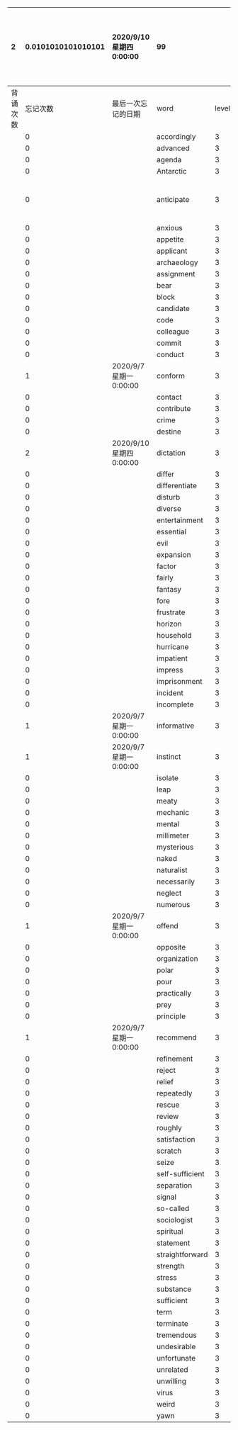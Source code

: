 |2|0.0101010101010101|2020/9/10 星期四 0:00:00|99|||||本行表示本列表背诵次数，最后一次遗忘率和最后一次背诵时间||
|:--|:--|:--|:--|:--|:--|:--|:--|:--|:--|
|背诵次数|忘记次数|最后一次忘记的日期|word|level|list|序号|页数|备注|助记备注|
||0||accordingly|3|1|58|7|||
||0||advanced|3|1|38|5|||
||0||agenda|3|1|89|9|||
||0||Antarctic|3|1|95|9|||
||0||anticipate|3|1|78|8||先发制人|
||0||anxious|3|1|16|4|||
||0||appetite|3|1|11|3|||
||0||applicant|3|1|57|7|||
||0||archaeology|3|1|3|3|||
||0||assignment|3|1|41|6|||
||0||bear|3|1|93|9|||
||0||block|3|1|27|5|||
||0||candidate|3|1|91|9|||
||0||code|3|1|1|3|||
||0||colleague|3|1|48|6|||
||0||commit|3|1|9|3|||
||0||conduct|3|1|32|5|||
||1|2020/9/7 星期一 0:00:00|conform|3|1|83|9|||
||0||contact|3|1|72|8|||
||0||contribute|3|1|39|6|||
||0||crime|3|1|8|3|||
||0||destine|3|1|50|6|||
||2|2020/9/10 星期四 0:00:00|dictation|3|1|35|5|indication||
||0||differ|3|1|47|6|||
||0||differentiate|3|1|75|8|||
||0||disturb|3|1|54|7|||
||0||diverse|3|1|56|7|||
||0||entertainment|3|1|29|5|||
||0||essential|3|1|17|4|||
||0||evil|3|1|55|7|||
||0||expansion|3|1|74|8|||
||0||factor|3|1|24|4|||
||0||fairly|3|1|5|3|||
||0||fantasy|3|1|98|10|||
||0||fore|3|1|30|5|||
||0||frustrate|3|1|23|4|||
||0||horizon|3|1|69|8|||
||0||household|3|1|73|8|||
||0||hurricane|3|1|26|4|||
||0||impatient|3|1|63|7|||
||0||impress|3|1|52|6|||
||0||imprisonment|3|1|59|7|||
||0||incident|3|1|76|8|||
||0||incomplete|3|1|94|9|||
||1|2020/9/7 星期一 0:00:00|informative|3|1|90|9|||
||1|2020/9/7 星期一 0:00:00|instinct|3|1|79|8|||
||0||isolate|3|1|45|6|||
||0||leap|3|1|81|8|||
||0||meaty|3|1|36|5|||
||0||mechanic|3|1|40|6|||
||0||mental|3|1|13|4|||
||0||millimeter|3|1|77|8|||
||0||mysterious|3|1|12|3|||
||0||naked|3|1|21|4|||
||0||naturalist|3|1|53|7|||
||0||necessarily|3|1|96|10|||
||0||neglect|3|1|46|6|||
||0||numerous|3|1|86|9|||
||1|2020/9/7 星期一 0:00:00|offend|3|1|70|8|||
||0||opposite|3|1|31|5|||
||0||organization|3|1|49|6|||
||0||polar|3|1|34|5|||
||0||pour|3|1|65|7|||
||0||practically|3|1|99|10|||
||0||prey|3|1|28|5|||
||0||principle|3|1|7|3|||
||1|2020/9/7 星期一 0:00:00|recommend|3|1|71|8|||
||0||refinement|3|1|19|4|||
||0||reject|3|1|80|8|||
||0||relief|3|1|33|5|||
||0||repeatedly|3|1|87|9|||
||0||rescue|3|1|22|4|||
||0||review|3|1|82|9|||
||0||roughly|3|1|64|7|||
||0||satisfaction|3|1|10|3|||
||0||scratch|3|1|25|4|||
||0||seize|3|1|66|7|||
||0||self-sufficient|3|1|42|6|||
||0||separation|3|1|43|6|||
||0||signal|3|1|67|8|||
||0||so-called|3|1|44|6|||
||0||sociologist|3|1|15|4|||
||0||spiritual|3|1|62|7|||
||0||statement|3|1|68|8|||
||0||straightforward|3|1|37|5|||
||0||strength|3|1|18|4|||
||0||stress|3|1|51|6|||
||0||substance|3|1|14|4|||
||0||sufficient|3|1|20|4|||
||0||term|3|1|92|9|||
||0||terminate|3|1|84|9|||
||0||tremendous|3|1|6|3|||
||0||undesirable|3|1|60|7|||
||0||unfortunate|3|1|4|3|||
||0||unrelated|3|1|97|10|||
||0||unwilling|3|1|2|3|||
||0||virus|3|1|85|9|||
||0||weird|3|1|88|9|||
||0||yawn|3|1|61|7|||
